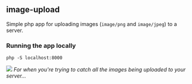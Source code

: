 ## image-upload

Simple php app for uploading images (`image/png` and `image/jpeg`) to a server.

### Running the app locally
`php -S localhost:8000`

![](http://i.giphy.com/13ywPzPJdfhmBG.gif)
*For when you're trying to catch all the images being uploaded to your server...*
